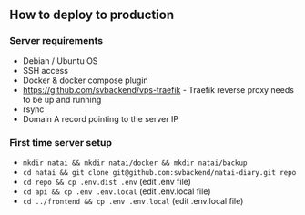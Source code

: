 ## How to deploy to production

### Server requirements

* Debian / Ubuntu OS
* SSH access
* Docker & docker compose plugin
* https://github.com/svbackend/vps-traefik - Traefik reverse proxy needs to be up and running
* rsync
* Domain A record pointing to the server IP

### First time server setup

* `mkdir natai && mkdir natai/docker && mkdir natai/backup`
* `cd natai && git clone git@github.com:svbackend/natai-diary.git repo`
* `cd repo && cp .env.dist .env` (edit .env file)
* `cd api && cp .env .env.local` (edit .env.local file)
* `cd ../frontend && cp .env .env.local` (edit .env.local file)
